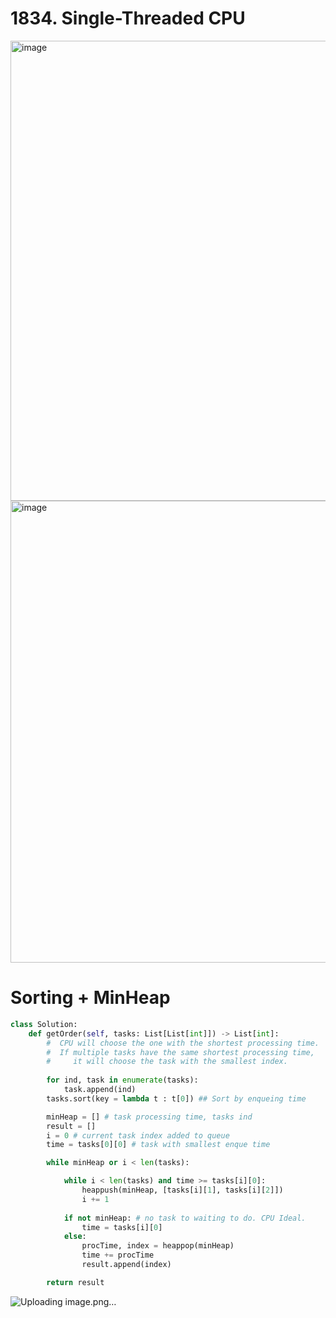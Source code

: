 # 1834. Single-Threaded CPU

<img width="736" alt="image" src="https://github.com/user-attachments/assets/423f8a17-5d1c-46e8-99e7-5155cad2ad29">
<img width="739" alt="image" src="https://github.com/user-attachments/assets/c4866acc-bf51-4bce-b1c5-b379d88e7824">


# Sorting + MinHeap
```py
class Solution:
    def getOrder(self, tasks: List[List[int]]) -> List[int]:
        #  CPU will choose the one with the shortest processing time.
        #  If multiple tasks have the same shortest processing time, 
        #     it will choose the task with the smallest index.
        
        for ind, task in enumerate(tasks):
            task.append(ind)
        tasks.sort(key = lambda t : t[0]) ## Sort by enqueing time

        minHeap = [] # task processing time, tasks ind
        result = []
        i = 0 # current task index added to queue
        time = tasks[0][0] # task with smallest enque time

        while minHeap or i < len(tasks):

            while i < len(tasks) and time >= tasks[i][0]:
                heappush(minHeap, [tasks[i][1], tasks[i][2]])
                i += 1
            
            if not minHeap: # no task to waiting to do. CPU Ideal. 
                time = tasks[i][0]
            else:
                procTime, index = heappop(minHeap)
                time += procTime
                result.append(index)

        return result
```

![Uploading image.png…]()
